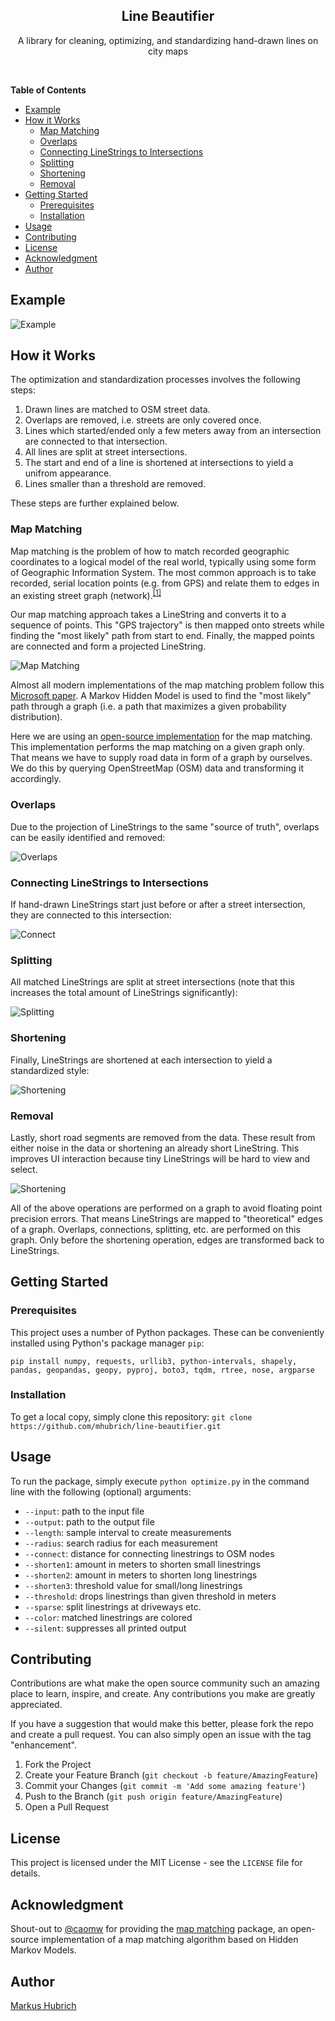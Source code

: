 <div align="center">
  <h2 align="center">Line Beautifier</h2>

  <p align="center">
    A library for cleaning, optimizing, and standardizing hand-drawn lines on city maps
  </p>
</div>
<br />

**Table of Contents**
- [Example](#example)
- [How it Works](#how-it-works)
  - [Map Matching](#map-matching)
  - [Overlaps](#overlaps)
  - [Connecting LineStrings to Intersections](#connecting-linestrings-to-intersections)
  - [Splitting](#splitting)
  - [Shortening](#shortening)
  - [Removal](#removal)
- [Getting Started](#getting-started)
  - [Prerequisites](#prerequisites)
  - [Installation](#installation)
- [Usage](#usage)
- [Contributing](#contributing)
- [License](#license)
- [Acknowledgment](#acknowledgment)
- [Author](#author)


## Example

![Example](/examples/beautify.gif)

## How it Works

The optimization and standardization processes involves the following steps:
1. Drawn lines are matched to OSM street data.
2. Overlaps are removed, i.e. streets are only covered once.
3. Lines which started/ended only a few meters away from an intersection are connected to that intersection.
4. All lines are split at street intersections.
5. The start and end of a line is shortened at intersections to yield a unifrom appearance.
6. Lines smaller than a threshold are removed.

These steps are further explained below.

### Map Matching
Map matching is the problem of how to match recorded geographic coordinates to a logical model of the real world, typically using some form of Geographic Information System. The most common approach is to take recorded, serial location points (e.g. from GPS) and relate them to edges in an existing street graph (network).<sup>[[1]](https://en.wikipedia.org/wiki/Map_matching)</sup>

Our map matching approach takes a LineString and converts it to a sequence of points. This "GPS trajectory" is then mapped onto streets while finding the "most likely" path from start to end. Finally, the mapped points are connected and form a projected LineString.

![Map Matching](/examples/map_matching.gif)

Almost all modern implementations of the map matching problem follow this [Microsoft paper](https://infolab.usc.edu/csci587/Fall2016/papers/Hidden%20Markov%20Map%20Matching%20Through%20Noise%20and%20Sparseness.pdf). A Markov Hidden Model is used to find the "most likely" path through a graph (i.e. a path that maximizes a given probability distribution).

Here we are using an [open-source implementation](https://github.com/caomw/map_matching) for the map matching. This implementation performs the map matching on a given graph only. That means we have to supply road data in form of a graph by ourselves. We do this by querying OpenStreetMap (OSM) data and transforming it accordingly.

### Overlaps
Due to the projection of LineStrings to the same "source of truth", overlaps can be easily identified and removed:

![Overlaps](/examples/overlaps.gif)

### Connecting LineStrings to Intersections
If hand-drawn LineStrings start just before or after a street intersection, they are connected to this intersection:

![Connect](/examples/connect.gif)

### Splitting
All matched LineStrings are split at street intersections (note that this increases the total amount of LineStrings significantly):

![Splitting](/examples/split.gif)

### Shortening
Finally, LineStrings are shortened at each intersection to yield a standardized style:

![Shortening](/examples/shorten.gif)

### Removal
Lastly, short road segments are removed from the data. These result from either noise in the data or shortening an already short LineString. This improves UI interaction because tiny LineStrings will be hard to view and select.

![Shortening](/examples/removal.gif)

All of the above operations are performed on a graph to avoid floating point precision errors. That means LineStrings are mapped to "theoretical" edges of a graph. Overlaps, connections, splitting, etc. are performed on this graph. Only before the shortening operation, edges are transformed back to LineStrings.

## Getting Started

### Prerequisites
This project uses a number of Python packages. These can be conveniently installed using Python's package manager `pip`:
```
pip install numpy, requests, urllib3, python-intervals, shapely, pandas, geopandas, geopy, pyproj, boto3, tqdm, rtree, nose, argparse
```

### Installation
To get a local copy, simply clone this repository: `git clone https://github.com/mhubrich/line-beautifier.git`

## Usage
To run the package, simply execute `python optimize.py` in the command line with the following (optional) arguments:
- `--input`: path to the input file
- `--output`: path to the output file
- `--length`: sample interval to create measurements
- `--radius`: search radius for each measurement
- `--connect`: distance for connecting linestrings to OSM nodes
- `--shorten1`: amount in meters to shorten small linestrings
- `--shorten2`: amount in meters to shorten long linestrings
- `--shorten3`: threshold value for small/long linestrings
- `--threshold`: drops linestrings than given threshold in meters
- `--sparse`: split linestrings at driveways etc.
- `--color`: matched linestrings are colored
- `--silent`: suppresses all printed output

## Contributing
Contributions are what make the open source community such an amazing place to learn, inspire, and create. Any contributions you make are greatly appreciated.

If you have a suggestion that would make this better, please fork the repo and create a pull request. You can also simply open an issue with the tag "enhancement".

1. Fork the Project
2. Create your Feature Branch (`git checkout -b feature/AmazingFeature`)
3. Commit your Changes (`git commit -m 'Add some amazing feature'`)
4. Push to the Branch (`git push origin feature/AmazingFeature`)
5. Open a Pull Request

## License
This project is licensed under the MIT License - see the `LICENSE` file for details.

## Acknowledgment
Shout-out to [@caomw](https://github.com/caomw) for providing the [map matching](https://github.com/caomw/map_matching) package, an open-source implementation of a map matching algorithm based on Hidden Markov Models.

## Author
[Markus Hubrich](https://github.com/mhubrich)
